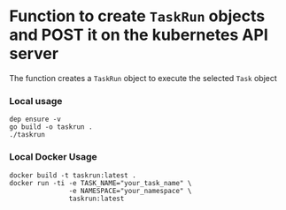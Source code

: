 # Function to create `TaskRun` objects and POST it on the kubernetes API server

The function creates a `TaskRun` object to execute the selected `Task` object  


### Local usage

```
dep ensure -v
go build -o taskrun .
./taskrun
```

### Local Docker Usage

```
docker build -t taskrun:latest . 
docker run -ti -e TASK_NAME="your_task_name" \
               -e NAMESPACE="your_namespace" \
               taskrun:latest
```